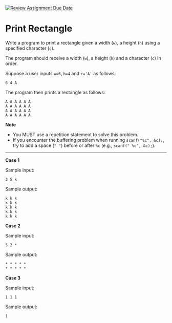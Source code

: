 [![Review Assignment Due Date](https://classroom.github.com/assets/deadline-readme-button-22041afd0340ce965d47ae6ef1cefeee28c7c493a6346c4f15d667ab976d596c.svg)](https://classroom.github.com/a/AEkNL45U)
# Print Rectangle

Write a program to print a rectangle given a width (`w`), a height (`h`) using a specified character (`c`). 

The program should receive a width (`w`), a height (`h`) and a character (`c`) in order.

Suppose a user inputs `w=6`, `h=4` and `c='A'` as follows:
```
6 4 A
```
The program then prints a rectangle as follows:
```
A A A A A A 
A A A A A A 
A A A A A A 
A A A A A A
```

**Note**
* You MUST use a repetition statement to solve this problem.
* If you encounter the buffering problem when running `scanf("%c", &c);`, try to add a space (`" "`) before or after `%c` (e.g., `scanf(" %c", &c);`).

<hr>

**Case 1**

Sample input:
```
3 5 k
```
Sample output:
```
k k k 
k k k 
k k k 
k k k 
k k k 
```

**Case 2**

Sample input:
```
5 2 *
```
Sample output:
```
* * * * * 
* * * * * 
```

**Case 3**

Sample input:
```
1 1 1
```
Sample output:
```
1 
```

